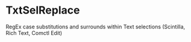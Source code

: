 # TxtSelReplace
RegEx case substitutions and surrounds within Text selections (Scintilla, Rich Text, Comctl Edit)
